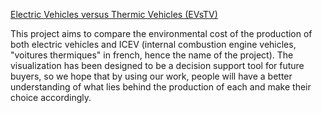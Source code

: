 [Electric Vehicles versus Thermic Vehicles (EVsTV)](https://evstv.github.io/index.html)

This project aims to compare the environmental cost of the production of both
electric vehicles and ICEV (internal combustion engine vehicles, "voitures
thermiques" in french, hence the name of the project). The visualization has
been designed to be a decision support tool for future buyers, so we hope that
by using our work, people will have a better understanding of what lies behind
the production of each and make their choice accordingly.
